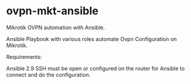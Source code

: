 # ovpn-mkt-ansible
Mikrotik OVPN automation with Ansible.

Ansible Playbook with various roles automate Ovpn Configuration on Mikrotik.

Requirements:

Ansible 2.9
SSH must be open or configured on the router for Ansible to connect and do the configuration.
